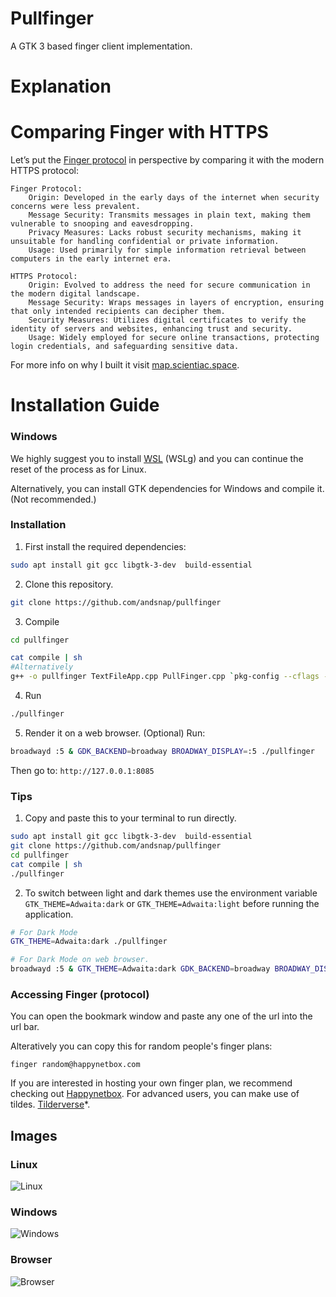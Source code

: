 # Pullfinger

A GTK 3 based finger client implementation.

# Explanation

# Comparing Finger with HTTPS

Let’s put the [Finger protocol](https://en.wikipedia.org/wiki/Finger_(protocol)) in perspective by comparing it with the modern HTTPS protocol:

    Finger Protocol:
        Origin: Developed in the early days of the internet when security concerns were less prevalent.
        Message Security: Transmits messages in plain text, making them vulnerable to snooping and eavesdropping.
        Privacy Measures: Lacks robust security mechanisms, making it unsuitable for handling confidential or private information.
        Usage: Used primarily for simple information retrieval between computers in the early internet era.

    HTTPS Protocol:
        Origin: Evolved to address the need for secure communication in the modern digital landscape.
        Message Security: Wraps messages in layers of encryption, ensuring that only intended recipients can decipher them.
        Security Measures: Utilizes digital certificates to verify the identity of servers and websites, enhancing trust and security.
        Usage: Widely employed for secure online transactions, protecting login credentials, and safeguarding sensitive data.

For more info on why I built it visit [map.scientiac.space](https://map.scientiac.space/thoughts/gtk-finger-client/).

# Installation Guide

### Windows

We highly suggest you to install [WSL](https://learn.microsoft.com/en-us/windows/wsl/install) (WSLg) and you can continue the reset of the process as for Linux.

Alternatively, you can install GTK dependencies for Windows and compile it. (Not recommended.)

### Installation

1. First install the required dependencies:
```bash
sudo apt install git gcc libgtk-3-dev  build-essential
```
2. Clone this repository.
```bash
git clone https://github.com/andsnap/pullfinger
```

3. Compile

```bash
cd pullfinger

cat compile | sh
#Alternatively 
g++ -o pullfinger TextFileApp.cpp PullFinger.cpp `pkg-config --cflags --libs gtk+-3.0`
```
4. Run
```bash
./pullfinger
```

5. Render it on a web browser. (Optional)
Run:
```bash
broadwayd :5 & GDK_BACKEND=broadway BROADWAY_DISPLAY=:5 ./pullfinger
```
Then go to: `http://127.0.0.1:8085`


### Tips

1. Copy and paste this to your terminal to run directly.
```bash
sudo apt install git gcc libgtk-3-dev  build-essential
git clone https://github.com/andsnap/pullfinger
cd pullfinger
cat compile | sh
./pullfinger
```

2. To switch between light and dark themes use the environment variable `GTK_THEME=Adwaita:dark` or `GTK_THEME=Adwaita:light` before running the application.
```bash
# For Dark Mode
GTK_THEME=Adwaita:dark ./pullfinger

# For Dark Mode on web browser.
broadwayd :5 & GTK_THEME=Adwaita:dark GDK_BACKEND=broadway BROADWAY_DISPLAY=:5 ./pullfinger
```

### Accessing Finger (protocol)
You can open the bookmark window and paste any one of the url into the url bar.

Alteratively you can copy this for random people's finger plans:
```
finger random@happynetbox.com
```

If you are interested in hosting your own finger plan, we recommend checking out [Happynetbox](https://happynetbox.com/).
For advanced users, you can make use of tildes. [Tilderverse](https://tildeverse.org)*.

## Images

### Linux
![Linux](https://github.com/Payre/pullfinger/assets/41021614/6f0b08e2-e98f-4124-8e68-230f29e7deac)

### Windows
![Windows](https://github.com/Payre/pullfinger/assets/41021614/1d30d277-fa83-43eb-8caa-aff0a07d3991)

### Browser
![Browser](https://cdn.discordapp.com/attachments/971741521843982387/1148434126395936849/image.png)

